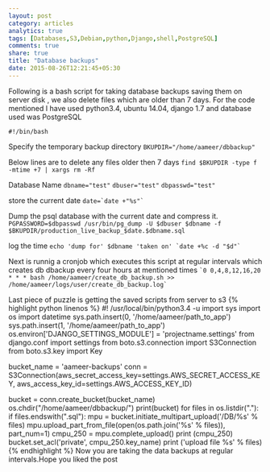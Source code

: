 ```yaml
---
layout: post
category: articles
analytics: true
tags: [Databases,S3,Debian,python,Django,shell,PostgreSQL]
comments: true
share: true
title: "Database backups"
date: 2015-08-26T12:21:45+05:30
---
```


Following is a bash script for taking database backups saving them on server disk , we also delete files which are older than 7 days.
For the code mentioned I have used python3.4, ubuntu 14.04, django 1.7 and database used was PostgreSQL 

`#!/bin/bash`

Specify the temporary backup directory 
`BKUPDIR="/home/aameer/dbbackup"`

Below lines are to delete any files older then 7 days
`find $BKUPDIR -type f -mtime +7 | xargs rm -Rf`

Database Name
`dbname="test"`
`dbuser="test"`
`dbpasswd="test"`

store the current date
`` date=`date +"%s"` ``

Dump the psql database with the current date and compress it.
`PGPASSWORD=$dbpasswd /usr/bin/pg_dump -U $dbuser $dbname -f $BKUPDIR/production_live_backup_$date.$dbname.sql`

log the time
`` echo 'dump for' $dbname 'taken on' `date +%c -d "$d"` ``

Next is runnig a cronjob which executes this script at regular intervals which creates db dbackup every four hours at mentioned times
`` `0 0,4,8,12,16,20 * * * bash /home/aameer/create_db_backup.sh >> /home/aameer/logs/user/create_db_backup.log` ``

Last piece of puzzle is getting the saved scripts from server to s3
{% highlight python linenos %}
#! /usr/local/bin/python3.4 -u
import sys
import os
import datetime
sys.path.insert(0, '/home/aameer/path_to_app')
sys.path.insert(1, '/home/aameer/path_to_app')
os.environ['DJANGO_SETTINGS_MODULE'] = 'projectname.settings'
from django.conf import settings
from boto.s3.connection import S3Connection
from boto.s3.key import Key

bucket_name = 'aameer-backups'
conn = S3Connection(aws_secret_access_key=settings.AWS_SECRET_ACCESS_KEY,
                            aws_access_key_id=settings.AWS_ACCESS_KEY_ID)

bucket = conn.create_bucket(bucket_name)
os.chdir("/home/aameer/dbbackup/")
print(bucket)
for files in os.listdir("."):
    if files.endswith(".sql"):
        mpu = bucket.initiate_multipart_upload('/DB/%s' % files)
        mpu.upload_part_from_file(open(os.path.join('%s' % files)), part_num=1)
        cmpu_250 = mpu.complete_upload()
        print (cmpu_250)
        bucket.set_acl('private', cmpu_250.key_name)
        print ('upload file %s' % files)                   
{% endhighlight %}
Now you are taking the data backups at regular intervals.Hope you liked the post
